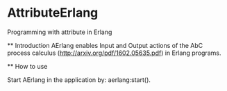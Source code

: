 # AttributeErlang
Programming with attribute in Erlang

** Introduction
AErlang enables Input and Output actions of the AbC process calculus (http://arxiv.org/pdf/1602.05635.pdf) in Erlang programs.

** How to use

Start AErlang in the application by:
    aerlang:start().
